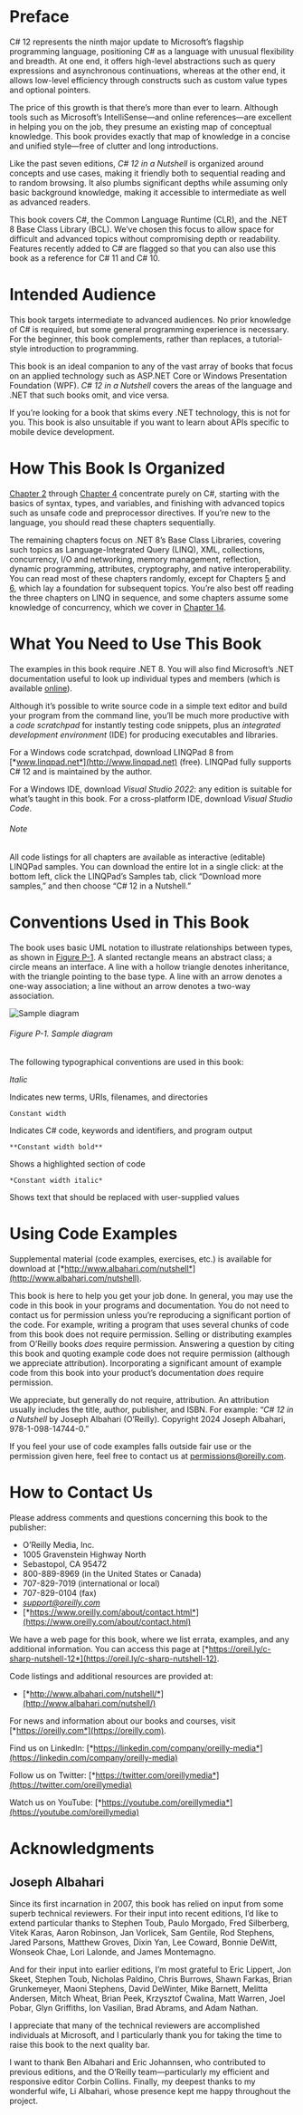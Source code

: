 # Preface

C# 12 represents the ninth major update to Microsoft’s flagship programming language, positioning C# as a language with unusual flexibility and breadth. At one end, it offers high-level abstractions such as query expressions and asynchronous continuations, whereas at the other end, it allows low-level efficiency through constructs such as custom value types and optional pointers.

The price of this growth is that there’s more than ever to learn. Although tools such as Microsoft’s IntelliSense—and online references—are excellent in helping you on the job, they presume an existing map of conceptual knowledge. This book provides exactly that map of knowledge in a concise and unified style—free of clutter and long introductions.

Like the past seven editions, *C# 12 in a Nutshell* is organized around concepts and use cases, making it friendly both to sequential reading and to random browsing. It also plumbs significant depths while assuming only basic background knowledge, making it accessible to intermediate as well as advanced readers.

This book covers C#, the Common Language Runtime (CLR), and the .NET 8 Base Class Library (BCL). We’ve chosen this focus to allow space for difficult and advanced topics without compromising depth or readability. Features recently added to C# are flagged so that you can also use this book as a reference for C# 11 and C# 10.

# Intended Audience

This book targets intermediate to advanced audiences. No prior knowledge of C# is required, but some general programming experience is necessary. For the beginner, this book complements, rather than replaces, a tutorial-style introduction to programming.

This book is an ideal companion to any of the vast array of books that focus on an applied technology such as ASP.NET Core or Windows Presentation Foundation (WPF). *C# 12 in a Nutshell* covers the areas of the language and .NET that such books omit, and vice versa.

If you’re looking for a book that skims every .NET technology, this is not for you. This book is also unsuitable if you want to learn about APIs specific to mobile device development.

# How This Book Is Organized

[Chapter 2](ch02.html#chash_language_basics) through [Chapter 4](ch04.html#advanced_chash) concentrate purely on C#, starting with the basics of syntax, types, and variables, and finishing with advanced topics such as unsafe code and preprocessor directives. If you’re new to the language, you should read these chapters sequentially.

The remaining chapters focus on .NET 8’s Base Class Libraries, covering such topics as Language-Integrated Query (LINQ), XML, collections, concurrency, I/O and networking, memory management, reflection, dynamic programming, attributes, cryptography, and native interoperability. You can read most of these chapters randomly, except for Chapters [5](ch05.html#dotnet_overview) and [6](ch06.html#dotnet_fundamentals), which lay a foundation for subsequent topics. You’re also best off reading the three chapters on LINQ in sequence, and some chapters assume some knowledge of concurrency, which we cover in [Chapter 14](ch14.html#concurrency_and_asynchron).

# What You Need to Use This Book

The examples in this book require .NET 8\. You will also find Microsoft’s .NET documentation useful to look up individual types and members (which is available [online](https://oreil.ly/y5bAc)).

Although it’s possible to write source code in a simple text editor and build your program from the command line, you’ll be much more productive with a *code scratchpad* for instantly testing code snippets, plus an *integrated development environment* (IDE) for producing executables and libraries.

For a Windows code scratchpad, download LINQPad 8 from [*www.linqpad.net*](http://www.linqpad.net) (free). LINQPad fully supports C# 12 and is maintained by the author.

For a Windows IDE, download *Visual Studio 2022*: any edition is suitable for what’s taught in this book. For a cross-platform IDE, download *Visual Studio Code*.

###### Note

All code listings for all chapters are available as interactive (editable) LINQPad samples. You can download the entire lot in a single click: at the bottom left, click the LINQPad’s Samples tab, click “Download more samples,” and then choose “C# 12 in a Nutshell.”

# Conventions Used in This Book

The book uses basic UML notation to illustrate relationships between types, as shown in [Figure P-1](#sample_diagram). A slanted rectangle means an abstract class; a circle means an interface. A line with a hollow triangle denotes inheritance, with the triangle pointing to the base type. A line with an arrow denotes a one-way association; a line without an arrow denotes a two-way association.

![Sample diagram](assets/cn10_0001.png)

###### Figure P-1\. Sample diagram

The following typographical conventions are used in this book:

*Italic*

Indicates new terms, URIs, filenames, and directories

`Constant width`

Indicates C# code, keywords and identifiers, and program output

`**Constant width bold**`

Shows a highlighted section of code

`*Constant width italic*`

Shows text that should be replaced with user-supplied values

# Using Code Examples

Supplemental material (code examples, exercises, etc.) is available for download at [*http://www.albahari.com/nutshell*](http://www.albahari.com/nutshell).

This book is here to help you get your job done. In general, you may use the code in this book in your programs and documentation. You do not need to contact us for permission unless you’re reproducing a significant portion of the code. For example, writing a program that uses several chunks of code from this book does not require permission. Selling or distributing examples from O’Reilly books *does* require permission. Answering a question by citing this book and quoting example code does not require permission (although we appreciate attribution). Incorporating a significant amount of example code from this book into your product’s documentation *does* require permission.

We appreciate, but generally do not require, attribution. An attribution usually includes the title, author, publisher, and ISBN. For example: “*C# 12 in a Nutshell* by Joseph Albahari (O’Reilly). Copyright 2024 Joseph Albahari, 978-1-098-14744-0.”

If you feel your use of code examples falls outside fair use or the permission given here, feel free to contact us at [permissions@oreilly.com](mailto:permissions@oreilly.com).

# How to Contact Us

Please address comments and questions concerning this book to the publisher:

*   O’Reilly Media, Inc.
*   1005 Gravenstein Highway North
*   Sebastopol, CA 95472
*   800-889-8969 (in the United States or Canada)
*   707-829-7019 (international or local)
*   707-829-0104 (fax)
*   [*support@oreilly.com*](mailto:support@oreilly.com)
*   [*https://www.oreilly.com/about/contact.html*](https://www.oreilly.com/about/contact.html)

We have a web page for this book, where we list errata, examples, and any additional information. You can access this page at [*https://oreil.ly/c-sharp-nutshell-12*](https://oreil.ly/c-sharp-nutshell-12).

Code listings and additional resources are provided at:

*   [*http://www.albahari.com/nutshell/*](http://www.albahari.com/nutshell/)

For news and information about our books and courses, visit [*https://oreilly.com*](https://oreilly.com).

Find us on LinkedIn: [*https://linkedin.com/company/oreilly-media*](https://linkedin.com/company/oreilly-media)

Follow us on Twitter: [*https://twitter.com/oreillymedia*](https://twitter.com/oreillymedia)

Watch us on YouTube: [*https://youtube.com/oreillymedia*](https://youtube.com/oreillymedia)

# Acknowledgments

## Joseph Albahari

Since its first incarnation in 2007, this book has relied on input from some superb technical reviewers. For their input into recent editions, I’d like to extend particular thanks to Stephen Toub, Paulo Morgado, Fred Silberberg, Vitek Karas, Aaron Robinson, Jan Vorlicek, Sam Gentile, Rod Stephens, Jared Parsons, Matthew Groves, Dixin Yan, Lee Coward, Bonnie DeWitt, Wonseok Chae, Lori Lalonde, and James Montemagno.

And for their input into earlier editions, I’m most grateful to Eric Lippert, Jon Skeet, Stephen Toub, Nicholas Paldino, Chris Burrows, Shawn Farkas, Brian Grunkemeyer, Maoni Stephens, David DeWinter, Mike Barnett, Melitta Andersen, Mitch Wheat, Brian Peek, Krzysztof Cwalina, Matt Warren, Joel Pobar, Glyn Griffiths, Ion Vasilian, Brad Abrams, and Adam Nathan.

I appreciate that many of the technical reviewers are accomplished individuals at Microsoft, and I particularly thank you for taking the time to raise this book to the next quality bar.

I want to thank Ben Albahari and Eric Johannsen, who contributed to previous editions, and the O’Reilly team—particularly my efficient and responsive editor Corbin Collins. Finally, my deepest thanks to my wonderful wife, Li Albahari, whose presence kept me happy throughout the project.